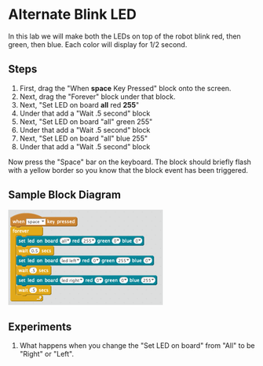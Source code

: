 # Alternate Blink LED

In this lab we will make both the LEDs on top of the robot blink red, then green, then blue.  Each color will display for 1/2 second.

## Steps

1. First, drag the "When **space** Key Pressed" block onto the screen.
2. Next, drag the "Forever" block under that block.
3. Next, "Set LED on board **all** red **255**"
4. Under that add a "Wait .5 second" block
3. Next, "Set LED on board "all" green 255"
4. Under that add a "Wait .5 second" block
3. Next, "Set LED on board "all" blue 255"
4. Under that add a "Wait .5 second" block

Now press the "Space" bar on the keyboard.  The block should briefly flash
with a yellow border so you know that the block event has been triggered.

## Sample Block Diagram
![Alternte Blink LED](./img/left-right-led.png)

## Experiments

1. What happens when you change the "Set LED on board" from "All" to be "Right" or "Left".